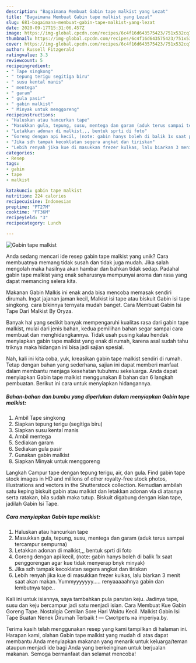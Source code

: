 ```yaml
---
description: "Bagaimana Membuat Gabin tape malkist yang Lezat"
title: "Bagaimana Membuat Gabin tape malkist yang Lezat"
slug: 681-bagaimana-membuat-gabin-tape-malkist-yang-lezat
date: 2020-09-17T15:31:06.457Z
image: https://img-global.cpcdn.com/recipes/6c4f16d643575423/751x532cq70/gabin-tape-malkist-foto-resep-utama.jpg
thumbnail: https://img-global.cpcdn.com/recipes/6c4f16d643575423/751x532cq70/gabin-tape-malkist-foto-resep-utama.jpg
cover: https://img-global.cpcdn.com/recipes/6c4f16d643575423/751x532cq70/gabin-tape-malkist-foto-resep-utama.jpg
author: Russell Fitzgerald
ratingvalue: 3.3
reviewcount: 5
recipeingredient:
- " Tape singkong"
- " tepung terigu segitiga biru"
- " susu kental manis"
- " mentega"
- " garam"
- " gula pasir"
- " gabin malkist"
- " Minyak untuk menggoreng"
recipeinstructions:
- "Haluskan atau hancurkan tape"
- "Masukkan gula, tepung, susu, mentega dan garam (aduk terus sampai tercampur sempurna)"
- "Letakkan adonan di malkist,,, bentuk sprti di foto"
- "Goreng dengan api kecil, (note: gabin hanys boleh di balik 1x saat penggorengan agar kue tidak menyerap bnyk minyak)"
- "Jika sdh tampak kecoklatan segera angkat dan tiriskan"
- "Lebih renyah jika kue di masukkan frezer kulkas, lalu biarkan 3 menit saat akan makan. Yummyyyyyyy..... renyaaaaahnya gabin dan lembutnya tape.."
categories:
- Resep
tags:
- gabin
- tape
- malkist

katakunci: gabin tape malkist 
nutrition: 224 calories
recipecuisine: Indonesian
preptime: "PT27M"
cooktime: "PT36M"
recipeyield: "3"
recipecategory: Lunch

---
```



![Gabin tape malkist](https://img-global.cpcdn.com/recipes/6c4f16d643575423/751x532cq70/gabin-tape-malkist-foto-resep-utama.jpg)

Anda sedang mencari ide resep gabin tape malkist yang unik? Cara membuatnya memang tidak susah dan tidak juga mudah. Jika salah mengolah maka hasilnya akan hambar dan bahkan tidak sedap. Padahal gabin tape malkist yang enak seharusnya mempunyai aroma dan rasa yang dapat memancing selera kita.

Makanan Gabin Malkis ini enak anda bisa mencoba memasak sendiri dirumah. Ingat jajanan jaman kecil, Malkist isi tape atau biskuit Gabin isi tape singkong. cara bikinnya ternyata mudah banget. Cara Membuat Gabin Isi Tape Dari Malkist By Oryza.

Banyak hal yang sedikit banyak mempengaruhi kualitas rasa dari gabin tape malkist, mulai dari jenis bahan, kedua pemilihan bahan segar sampai cara membuat dan menghidangkannya. Tidak usah pusing kalau hendak menyiapkan gabin tape malkist yang enak di rumah, karena asal sudah tahu triknya maka hidangan ini bisa jadi sajian spesial.


Nah, kali ini kita coba, yuk, kreasikan gabin tape malkist sendiri di rumah. Tetap dengan bahan yang sederhana, sajian ini dapat memberi manfaat dalam membantu menjaga kesehatan tubuhmu sekeluarga. Anda dapat menyiapkan Gabin tape malkist menggunakan 8 bahan dan 6 langkah pembuatan. Berikut ini cara untuk menyiapkan hidangannya.

<!--inarticleads1-->

##### Bahan-bahan dan bumbu yang diperlukan dalam menyiapkan Gabin tape malkist:

1. Ambil  Tape singkong
1. Siapkan  tepung terigu (segitiga biru)
1. Siapkan  susu kental manis
1. Ambil  mentega
1. Sediakan  garam
1. Sediakan  gula pasir
1. Gunakan  gabin malkist
1. Siapkan  Minyak untuk menggoreng


Langkah Campur tape dengan tepung terigu, air, dan gula. Find gabin tape stock images in HD and millions of other royalty-free stock photos, illustrations and vectors in the Shutterstock collection. Kemudian ambilah satu keping biskuit gabin atau malkist dan letakkan adonan vla di atasnya serta ratakan, bila sudah maka tutup. Biskuit digabung dengan isian tape, jadilah Gabin Isi Tape. 

<!--inarticleads2-->

##### Cara menyiapkan Gabin tape malkist:

1. Haluskan atau hancurkan tape
1. Masukkan gula, tepung, susu, mentega dan garam (aduk terus sampai tercampur sempurna)
1. Letakkan adonan di malkist,,, bentuk sprti di foto
1. Goreng dengan api kecil, (note: gabin hanys boleh di balik 1x saat penggorengan agar kue tidak menyerap bnyk minyak)
1. Jika sdh tampak kecoklatan segera angkat dan tiriskan
1. Lebih renyah jika kue di masukkan frezer kulkas, lalu biarkan 3 menit saat akan makan. Yummyyyyyyy..... renyaaaaahnya gabin dan lembutnya tape..


Kali ini untuk isiannya, saya tambahkan pula parutan keju. Jadinya tape, susu dan keju bercampur jadi satu menjadi isian. Cara Membuat Kue Gabin Goreng Tape. Nostalgia Cemilan Sore Hari Waktu Kecil. Malkist Gabin Isi Tape Buatan Nenek Dirumah Terbaik ! — Смотреть на imperiya.by. 

Terima kasih telah menggunakan resep yang kami tampilkan di halaman ini. Harapan kami, olahan Gabin tape malkist yang mudah di atas dapat membantu Anda menyiapkan makanan yang menarik untuk keluarga/teman ataupun menjadi ide bagi Anda yang berkeinginan untuk berjualan makanan. Semoga bermanfaat dan selamat mencoba!
